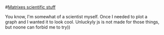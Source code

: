 #[Matrixes scientific stuff](https://nottgy.github.io/einstain/matrixesScientificStuff)

You know, I'm somewhat of a scientist myself. Once I needed to plot a graph and I wanted it to look cool.
Unluckyly js is not made for those things, but noone can forbid me to try))
